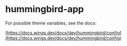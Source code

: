 # hummingbird-app

For possible theme variables, see the docs:

[https://docs.wings.dev/docs/dev/hummingbird/config](https://docs.wings.dev/docs/dev/hummingbird/config)